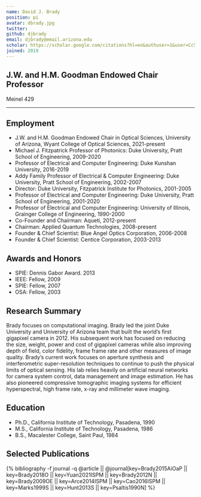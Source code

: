 ```yaml
---
name: David J. Brady
position: pi
avatar: dbrady.jpg
twitter:
github: djbrady
email: djbrady@email.arizona.edu
scholar: https://scholar.google.com/citations?hl=en&authuser=1&user=CcSZwTsAAAAJ
joined: 2019
---
```




## J.W. and H.M. Goodman Endowed Chair Professor 

<i class="fa fa-building"></i> Meinel  429<br>


<hr>


## Employment

- J.W. and H.M. Goodman Endowed Chair in Optical Sciences, University of Arizona, Wyant College of Optical Sciences, 2021-present
- Michael J. Fitzpatrick Professor of Photonics: Duke University, Pratt School of Engineering, 2009-2020
- Professor of Electrical and Computer Engineering: Duke Kunshan University, 2016-2019
- Addy Family Professor of Electrical & Computer Engineering: Duke University, Pratt School of Engineering, 2002-2007
- Director: Duke University, Fitzpatrick Institute for Photonics, 2001-2005
- Professor of Electrical and Computer Engineering: Duke University, Pratt School of Engineering, 2001-2020
- Professor of Electrical and Computer Engineering: University of Illinois, Grainger College of Engineering, 1990-2000
- Co-Founder and Chairman: Aqueti, 2012-present
- Chairman: Applied Quantum Technologies, 2008-present
- Founder & Chief Scientist: Blue Angel Optics Corporation, 2006-2008
- Founder & Chief Scientist: Centice Corporation, 2003-2013


## Awards and Honors

- SPIE: Dennis Gabor Award. 2013
- IEEE: Fellow, 2009
- SPIE: Fellow, 2007
- OSA: Fellow, 2003



## Research Summary

Brady focuses on computational imaging. Brady led the joint Duke University and University of Arizona team that built the world’s first gigapixel camera in 2012. His subsequent work has focused on reducing the size, weight, power and cost of gigapixel cameras while also improving depth of field, color fidelity, frame frame rate and other measures of image quality. Brady’s current work focuses on aperture synthesis and interferometric super-resolution techniques to continue to push the physical limits of optical sensing. His lab relies heavily on artificial neural networks for camera system control, data management and image estimation. He has also pioneered compressive tomographic imaging systems for efficient hyperspectral, high frame rate, x-ray and millimeter wave imaging.


## Education
- Ph.D., California Institute of Technology, Pasadena, 1990
- M.S., California Institute of Technology, Pasadena, 1986
- B.S., Macalester College, Saint Paul, 1984


## Selected Publications

{% bibliography -f journal -q @article || @journal[key=Brady2015AiOaP || key=Brady2018O || key=Yuan2021ISPM || key=Brady2012N || key=Brady2009OE || key=Arce2014ISPM || key=Cao2016ISPM || key=Marks1999S || key=Hunt2013S || key=Psaltis1990N] %}

<br>